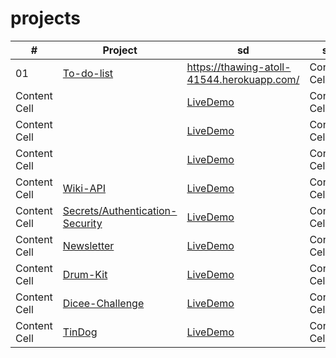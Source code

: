 # projects

| #  | Project |sd | sd | sd |
| ------------- | ------------- | ------------- | ------------- | ------------- |
| 01  | [To-do-list](https://github.com/alexgritsanov/Todolist) | https://thawing-atoll-41544.herokuapp.com/  | Content Cell  | Content Cell  |
| Content Cell  | []()  |[LiveDemo]()  | Content Cell  | Content Cell  |
| Content Cell  | []()  |[LiveDemo]()  | Content Cell  | Content Cell  |
| Content Cell  |[]() |[LiveDemo]() | Content Cell  | Content Cell  |
| Content Cell  |[Wiki-API](https://github.com/alexgritsanov/Wiki-API) |[LiveDemo]() | Content Cell  | Content Cell  |
| Content Cell  |[Secrets/Authentication-Security](https://github.com/alexgritsanov/Authentication-Security) |[LiveDemo]() | Content Cell  | Content Cell  |
| Content Cell  |[Newsletter](https://github.com/alexgritsanov/Newsletter) |[LiveDemo]() | Content Cell  | Content Cell  |
| Content Cell  |[Drum-Kit](https://github.com/alexgritsanov/Drum-Kit) |[LiveDemo](https://alexgritsanov.github.io/Drum-Kit/) | Content Cell  | Content Cell  |
| Content Cell  |[Dicee-Challenge](https://github.com/alexgritsanov/Dicee-Challenge) |[LiveDemo](https://alexgritsanov.github.io/Dicee-Challenge) | Content Cell  | Content Cell  |
| Content Cell  |[TinDog](https://github.com/alexgritsanov/TinDog) | [LiveDemo](https://alexgritsanov.github.io/TinDog/)  | Content Cell  | Content Cell  |
[]()
